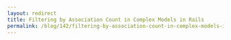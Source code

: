 ```yaml
---
layout: redirect
title: Filtering by Association Count in Complex Models in Rails
permalink: /blog/142/filtering-by-association-count-in-complex-models-in-rails/index.html
---
```

